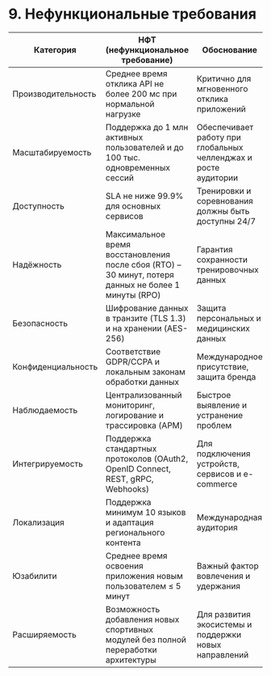 # 9. Нефункциональные требования

| Категория | НФТ (нефункциональное требование) | Обоснование |
|-----------|-----------------------------------|-------------|
| Производительность | Среднее время отклика API не более 200 мс при нормальной нагрузке | Критично для мгновенного отклика приложений |
| Масштабируемость | Поддержка до 1 млн активных пользователей и до 100 тыс. одновременных сессий | Обеспечивает работу при глобальных челленджах и росте аудитории |
| Доступность | SLA не ниже 99.9% для основных сервисов | Тренировки и соревнования должны быть доступны 24/7 |
| Надёжность | Максимальное время восстановления после сбоя (RTO) – 30 минут, потеря данных не более 1 минуты (RPO) | Гарантия сохранности тренировочных данных |
| Безопасность | Шифрование данных в транзите (TLS 1.3) и на хранении (AES-256) | Защита персональных и медицинских данных |
| Конфиденциальность | Соответствие GDPR/CCPA и локальным законам обработки данных | Международное присутствие, защита бренда |
| Наблюдаемость | Централизованный мониторинг, логирование и трассировка (APM) | Быстрое выявление и устранение проблем |
| Интегрируемость | Поддержка стандартных протоколов (OAuth2, OpenID Connect, REST, gRPC, Webhooks) | Для подключения устройств, сервисов и e-commerce |
| Локализация | Поддержка минимум 10 языков и адаптация регионального контента | Международная аудитория |
| Юзабилити | Среднее время освоения приложения новым пользователем ≤ 5 минут | Важный фактор вовлечения и удержания |
| Расширяемость | Возможность добавления новых спортивных модулей без полной переработки архитектуры | Для развития экосистемы и поддержки новых направлений |
